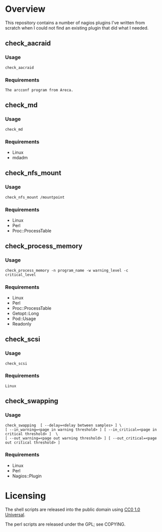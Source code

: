 # Overview
This repository contains a number of nagios plugins I've written from scratch when I could not find an existing plugin that did what I needed.

## check_aacraid
### Usage
    check_aacraid
### Requirements
    The arcconf program from Areca.

## check_md
### Usage
    check_md
### Requirements
  * Linux
  * mdadm

## check_nfs_mount
### Usage
    check_nfs_mount /mountpoint
### Requirements
  * Linux
  * Perl
  * Proc::ProcessTable

## check_process_memory
### Usage
    check_process_memory -n program_name -w warning_level -c critical_level
### Requirements
  * Linux
  * Perl
  * Proc::ProcessTable
  * Getopt::Long
  * Pod::Usage
  * Readonly

## check_scsi
### Usage
    check_scsi
### Requirements
    Linux

## check_swapping
### Usage
    check_swapping  [ --delay=<delay between samples> ] \
    [ --in_warning=<page in warning threshold> ] [ --in_critical=<page in critical threshold> ]  \
    [ --out_warning=<page out warning threshold> ] [ --out_critical=<page out critical threshold> ]
### Requirements
  * Linux
  * Perl
  * Nagios::Plugin

# Licensing

The shell scripts are released into the public domain using [CC0 1.0 Universal](http://creativecommons.org/publicdomain/zero/1.0/legalcode).

The perl scripts are released under the GPL; see COPYING.
